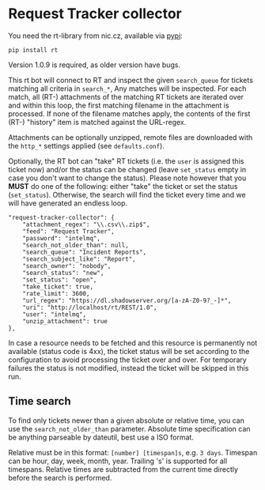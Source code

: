 Request Tracker collector
=========================

You need the rt-library from nic.cz, available via [pypi](https://pypi.python.org/pypi/rt):

    pip install rt

Version 1.0.9 is required, as older version have bugs.

This rt bot will connect to RT and inspect the given `search_queue` for tickets matching all criteria in `search_*`, 
Any matches will be inspected. For each match, all (RT-) attachments of the matching RT tickets are iterated over and within this loop, the first matching filename in the attachment is processed.
If none of the filename matches apply, the contents of the first (RT-) "history" item is matched against the URL-regex.

Attachments can be optionally unzipped, remote files are downloaded with the `http_*` settings applied (see `defaults.conf`).

Optionally, the RT bot can "take" RT tickets (i.e. the `user` is assigned this ticket now) and/or the status can be changed (leave `set_status` empty in case you don't want to change the status). Please note however that you **MUST** do one of the following: either "take" the ticket  or set the status (`set_status`). Otherwise, the search will find the ticket every time and we will have generated an endless loop.


    "request-tracker-collector": {
        "attachment_regex": "\\.csv\\.zip$",
        "feed": "Request Tracker",
        "password": "intelmq",
        "search_not_older_than": null,
        "search_queue": "Incident Reports",
        "search_subject_like": "Report",
        "search_owner": "nobody",
        "search_status": "new",
        "set_status": "open",
        "take_ticket": true,
        "rate_limit": 3600,
        "url_regex": "https://dl.shadowserver.org/[a-zA-Z0-9?_-]*",
        "uri": "http://localhost/rt/REST/1.0",
        "user": "intelmq",
        "unzip_attachment": true
    },

In case a resource needs to be fetched and this resource is permanently not available (status code is 4xx), the ticket status will be set according to the configuration to avoid processing the ticket over and over.
For temporary failures the status is not modified, instead the ticket will be skipped in this run.

## Time search

To find only tickets newer than a given absolute or relative time, you can use the `search_not_older_than` parameter. Absolute time specification can be anything parseable by dateutil, best use a ISO format.

Relative must be in this format: `[number] [timespan]s`, e.g. `3 days`. Timespan can be hour, day, week, month, year. Trailing 's' is supported for all timespans. Relative times are subtracted from the current time directly before the search is performed.
